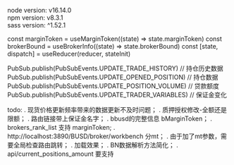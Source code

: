 node version: v16.14.0\
npm version: v8.3.1\
sass version: ^1.52.1


const marginToken = useMarginToken((state) => state.marginToken)
const brokerBound = useBrokerInfo((state) => state.brokerBound)
const [state, dispatch] = useReducer(reducer, stateInit)

PubSub.publish(PubSubEvents.UPDATE_TRADE_HISTORY)   // 持仓历史数据
PubSub.publish(PubSubEvents.UPDATE_OPENED_POSITION) // 持仓数据
PubSub.publish(PubSubEvents.UPDATE_POSITION_VOLUME) // 贷款额度
PubSub.publish(PubSubEvents.UPDATE_TRADER_VARIABLES) // 保证金变化


todo:
. 现货价格更新频率带来的数据更新不及时问题；
. 质押授权修改-全额还是限额；
. 路由链接带上保证金名字；
. bbusd的完整信息 bMarginToken；
. brokers_rank_list 支持 marginToken;
. http://localhost:3890/BUSD/broker/workbench 分mt；
. 由于加了mt参数，需要全局检查路由跳转；
. 加载效果；
. BN数据解析方法简化；
. api/current_positions_amount 要支持